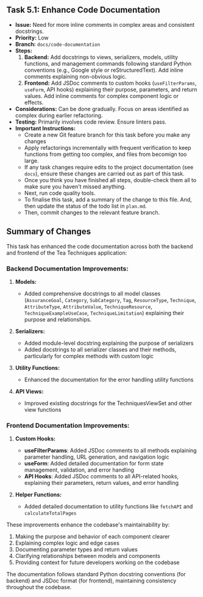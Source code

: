 ## Task 5.1: Enhance Code Documentation

-   **Issue:** Need for more inline comments in complex areas and consistent docstrings.
-   **Priority:** Low
-   **Branch:** `docs/code-documentation`
-   **Steps:**
    1.  **Backend:** Add docstrings to views, serializers, models, utility functions, and management commands following standard Python conventions (e.g., Google style or reStructuredText). Add inline comments explaining non-obvious logic.
    2.  **Frontend:** Add JSDoc comments to custom hooks (`useFilterParams`, `useForm`, API hooks) explaining their purpose, parameters, and return values. Add inline comments for complex component logic or effects.
-   **Considerations:** Can be done gradually. Focus on areas identified as complex during earlier refactoring.
-   **Testing:** Primarily involves code review. Ensure linters pass.
-   **Important Instructions:**
    -   Create a new Git feature branch for this task before you make any changes
    -   Apply refactorings incrementally with frequent verification to keep functions from getting too complex, and files from becomign too large.
    -   If any task changes require edits to the project documentation (see `docs`), ensure these changes are carried out as part of this task.
    -   Once you think you have finished all steps, double-check them all to make sure you haven't missed anything.
    -   Next, run code quality tools.
    -   To finalise this task, add a summary of the change to this file. And, then update the status of the todo list in `plan.md`.
    -   Then, commit changes to the relevant feature branch.

## Summary of Changes

This task has enhanced the code documentation across both the backend and frontend of the Tea Techniques application:

### Backend Documentation Improvements:
1. **Models:**
   - Added comprehensive docstrings to all model classes (`AssuranceGoal`, `Category`, `SubCategory`, `Tag`, `ResourceType`, `Technique`, `AttributeType`, `AttributeValue`, `TechniqueResource`, `TechniqueExampleUseCase`, `TechniqueLimitation`) explaining their purpose and relationships.

2. **Serializers:**
   - Added module-level docstring explaining the purpose of serializers
   - Added docstrings to all serializer classes and their methods, particularly for complex methods with custom logic

3. **Utility Functions:**
   - Enhanced the documentation for the error handling utility functions

4. **API Views:**
   - Improved existing docstrings for the TechniquesViewSet and other view functions

### Frontend Documentation Improvements:
1. **Custom Hooks:**
   - **useFilterParams**: Added JSDoc comments to all methods explaining parameter handling, URL generation, and navigation logic
   - **useForm**: Added detailed documentation for form state management, validation, and error handling
   - **API Hooks**: Added JSDoc comments to all API-related hooks, explaining their parameters, return values, and error handling

2. **Helper Functions:**
   - Added detailed documentation to utility functions like `fetchAPI` and `calculateTotalPages`

These improvements enhance the codebase's maintainability by:
1. Making the purpose and behavior of each component clearer
2. Explaining complex logic and edge cases
3. Documenting parameter types and return values
4. Clarifying relationships between models and components
5. Providing context for future developers working on the codebase

The documentation follows standard Python docstring conventions (for backend) and JSDoc format (for frontend), maintaining consistency throughout the codebase.